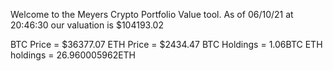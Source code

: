 Welcome to the Meyers Crypto Portfolio Value tool. 
As of 06/10/21 at 20:46:30 our valuation is $104193.02 

BTC Price = $36377.07
 ETH Price = $2434.47
BTC Holdings = 1.06BTC
 ETH holdings = 26.960005962ETH 
